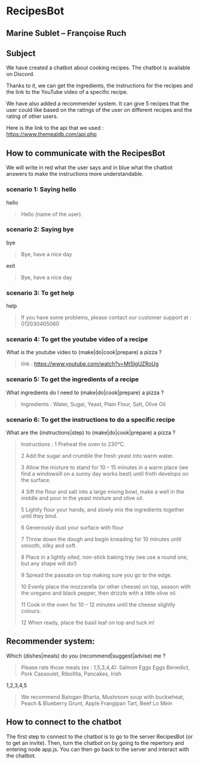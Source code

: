 # RecipesBot
## Marine Sublet – Françoise Ruch 
 
## Subject  


We have created a chatbot about cooking recipes. The chatbot is available on Discord. 

Thanks to it, we can get the ingredients, the instructions for the recipes and the link to the YouTube video of a specific recipe.  
 
We have also added a recommender system. It can give 5 recipes that the user could like based on the ratings of the user on different recipes and the rating of other users. 

Here is the link to the api that we used : https://www.themealdb.com/api.php


## How to communicate with the RecipesBot 

We will write in red what the user says and in blue what the chatbot answers to make the instructions more understandable. 

 
### scenario 1: Saying hello 

hello     

>  Hello (name of the user).        

### scenario 2: Saying bye 

bye    
>  Bye, have a nice day 

exit    
>  Bye, have a nice day 

 
### scenario 3: To get help 

help     
> If you have some problems, please contact our customer support at : 012030405060
 

### scenario 4: To get the youtube video of a recipe 

 

What is the youtube video to (make|do|cook|prepare) a pizza ?    
> link : https://www.youtube.com/watch?v=Mt5lgUZRoUg 
 

### scenario 5: To get the ingredients of a recipe 


What ingredients do I need to (make|do|cook|prepare) a pizza ?  
> Ingredients : Water, Sugar, Yeast, Plain Flour, Salt, Olive Oil 
 

### scenario 6: To get the instructions to do a specific recipe 
 
What are the (instructions|step) to (make|do|cook|prepare) a pizza ?  
> Instructions : 1 Preheat the oven to 230°C. 
>
> 2 Add the sugar and crumble the fresh yeast into warm water.  
> 
> 3 Allow the mixture to stand for 10 – 15 minutes in a warm place (we find a windowsill on a sunny day works best) until froth develops on the surface. 
> 
> 4 Sift the flour and salt into a large mixing bowl, make a well in the middle and pour in the yeast mixture and olive oil. 
> 
> 5 Lightly flour your hands, and slowly mix the ingredients together until they bind. 
> 
> 6 Generously dust your surface with flour
> 
> 7 Throw down the dough and begin kneading for 10 minutes until smooth, silky and soft. 
> 
> 8 Place in a lightly oiled, non-stick baking tray (we use a round one, but any shape will do!) 
> 
> 9 Spread the passata on top making sure you go to the edge. 
> 
> 10 Evenly place the mozzarella (or other cheese) on top, season with the oregano and black pepper, then drizzle with a little olive oil. 
> 
> 11 Cook in the oven for 10 – 12 minutes until the cheese slightly colours. 
> 
> 12 When ready, place the basil leaf on top and tuck in!  


## Recommender system:   

 
Which (dishes|meals) do you (recommend|suggest|advise) me ?   
> Please rate those meals (ex : 1,5,3,4,4): 
Salmon Eggs Eggs Benedict, Pork Cassoulet, Ribollita, Pancakes, Irish   

1,2,3,4,5  

> We recommend Baingan Bharta, Mushroom soup with buckwheat, Peach & Blueberry Grunt, Apple Frangipan Tart, Beef Lo Mein 

 
## How to connect to the chatbot 


The first step to connect to the chatbot is to go to the server RecipesBot (or to get an invite). Then, turn the chatbot on by going to the repertory and entering node app.js. You can then go back to the server and interact with the chatbot. 

 
